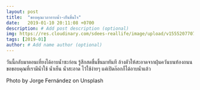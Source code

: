 ```yaml
---
layout: post
title:  "ขอบคุณเวลาอาบน้ำ-เย็นชื่นใจ"
date:   2019-01-10 20:11:08 +0700
description: # Add post description (optional)
img: https://res.cloudinary.com/sdees-reallife/image/upload/v1555207707/Screenshot_from_2019-04-14_09-06-54.png # Add image post (optional)
tags: [2019-01]
author: # Add name author (optional)
---
```

วันนี้กลับมาตอนเที่ยงได้อาบน้ำซะก่อน รู้สึกสดชื่นขึ้นมาทันที ล้างตัวให้สะอาดจากฝุ่นควันบนท้องถนน ขอขอบคุณที่เรามีน้ำใช้ น้ำเย็น น้ำสะอาด ไว้ใช้ง่ายๆ แค่เปิดก๊อกก็ได้อาบน้ำแล้ว

Photo by Jorge Fernández on Unsplash
